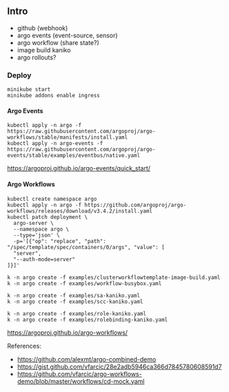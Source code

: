 ## Intro

* github (webhook)
* argo events (event-source, sensor)
* argo workflow (share state?)
* image build kaniko
* argo rollouts?

### Deploy

```
minikube start
minikube addons enable ingress
```

#### Argo Events

```
kubectl apply -n argo -f https://raw.githubusercontent.com/argoproj/argo-workflows/stable/manifests/install.yaml
kubectl apply -n argo-events -f https://raw.githubusercontent.com/argoproj/argo-events/stable/examples/eventbus/native.yaml

```

https://argoproj.github.io/argo-events/quick_start/

#### Argo Workflows

```
kubectl create namespace argo
kubectl apply -n argo -f https://github.com/argoproj/argo-workflows/releases/download/v3.4.2/install.yaml
kubectl patch deployment \
  argo-server \
  --namespace argo \
  --type='json' \
  -p='[{"op": "replace", "path": "/spec/template/spec/containers/0/args", "value": [
  "server",
  "--auth-mode=server"
]}]'

```


```
k -n argo create -f examples/clusterworkflowtemplate-image-build.yaml
k -n argo create -f examples/workflow-busybox.yaml

k -n argo create -f examples/sa-kaniko.yaml
k -n argo create -f examples/scc-kaniko.yaml

k -n argo create -f examples/role-kaniko.yaml
k -n argo create -f examples/rolebinding-kaniko.yaml

```
https://argoproj.github.io/argo-workflows/


References:
* https://github.com/alexmt/argo-combined-demo
* https://gist.github.com/vfarcic/28e2adb5946ca366d7845780608591d7
* https://github.com/vfarcic/argo-workflows-demo/blob/master/workflows/cd-mock.yaml
